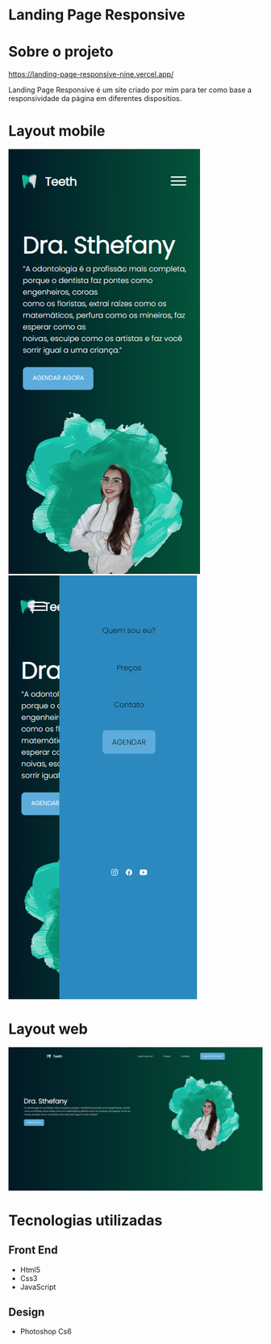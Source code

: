 # Landing Page Responsive
# Sobre o projeto

https://landing-page-responsive-nine.vercel.app/

Landing Page Responsive é um site criado por mim para ter como base a responsividade da página em diferentes dispositios. 

# Layout mobile
![mobile 1](https://github.com/Lucas-Woibau/Landing-Page-Responsive/blob/main/public/foto2.png?raw=true) ![mobile 2](https://github.com/Lucas-Woibau/Landing-Page-Responsive/blob/main/public/foto2.1.png?raw=true)

# Layout web
![web](https://github.com/Lucas-Woibau/Landing-Page-Responsive/blob/main/public/foto1.png?raw=true)

# Tecnologias utilizadas
## Front End
- Html5
- Css3
- JavaScript
## Design
- Photoshop Cs6


